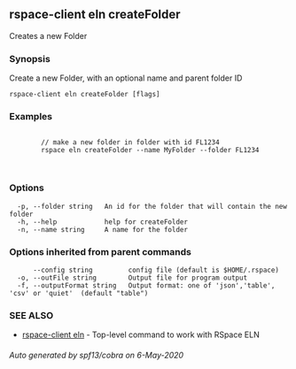 ## rspace-client eln createFolder

Creates a new Folder

### Synopsis

Create a new Folder, with an optional name and parent folder ID
	

```
rspace-client eln createFolder [flags]
```

### Examples

```

		// make a new folder in folder with id FL1234
		rspace eln createFolder --name MyFolder --folder FL1234
	
	
```

### Options

```
  -p, --folder string   An id for the folder that will contain the new folder
  -h, --help            help for createFolder
  -n, --name string     A name for the folder
```

### Options inherited from parent commands

```
      --config string         config file (default is $HOME/.rspace)
  -o, --outFile string        Output file for program output
  -f, --outputFormat string   Output format: one of 'json','table', 'csv' or 'quiet'  (default "table")
```

### SEE ALSO

* [rspace-client eln](rspace-client_eln.md)	 - Top-level command to work with RSpace ELN

###### Auto generated by spf13/cobra on 6-May-2020
